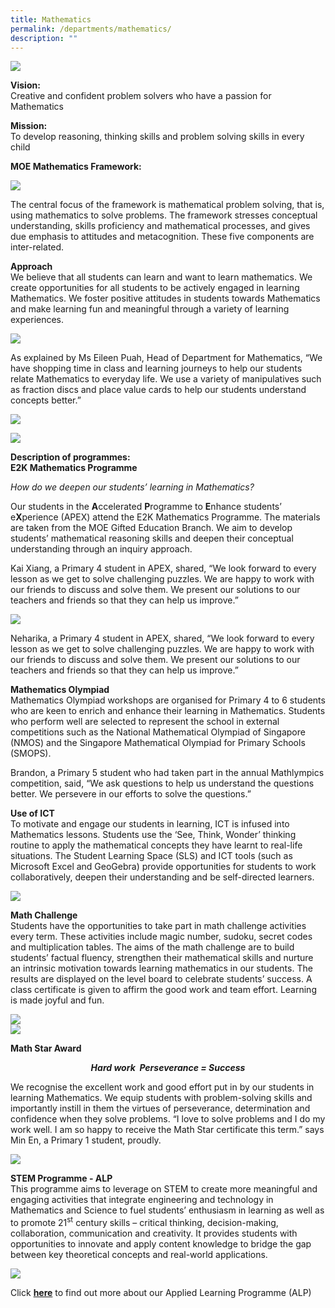 ```yaml
---
title: Mathematics
permalink: /departments/mathematics/
description: ""
---
```

<img src="/images/Banner-photo.jpg">
<p><strong>Vision:<br></strong>Creative and confident problem solvers who have a passion for Mathematics</p>
<p><strong>Mission:<br></strong>To develop reasoning, thinking skills and problem solving skills in every child</p>
<p><strong>MOE Mathematics Framework:</strong></p>
<img src="/images/Math-Framework.png">
<p>The central focus of the framework is mathematical problem solving, that is, using mathematics to solve problems. The framework stresses conceptual understanding, skills proficiency and mathematical processes, and gives due emphasis to attitudes and metacognition. These five components are inter-related.</p>
<p><strong>Approach<br></strong>We believe that all students can learn and want to learn mathematics. We create opportunities for all students to be actively engaged in learning Mathematics. We foster positive attitudes in students towards Mathematics and make learning fun and meaningful through a variety of learning experiences. </p>
<img src="/images/2023%20Photos/Mathematics/photo%201.jpg">
<p>As explained by Ms Eileen Puah, Head of Department for Mathematics, “We have shopping time in class and learning journeys to help our students relate Mathematics to everyday life. We use a variety of manipulatives such as fraction discs and place value cards to help our students understand concepts better.”</p>
<img src="/images/2023%20Photos/Mathematics/photo%202.jpg">
<p>
<img src="/images/2023%20Photos/Mathematics/photo%203.jpg">

</p><p><strong>Description of programmes:<br></strong><strong>E2K Mathematics Programme</strong></p>
<p><em>How do we deepen our students’ learning in Mathematics?</em></p>
<p>Our students in the&nbsp;<strong>A</strong>ccelerated&nbsp;<strong>P</strong>rogramme to&nbsp;<strong>E</strong>nhance students’ e<strong>X</strong>perience (APEX) attend the E2K Mathematics Programme. The materials are taken from the MOE Gifted Education Branch. We aim to develop students’ mathematical reasoning skills and deepen their conceptual understanding through an inquiry approach.</p>
<p> Kai Xiang, a Primary 4 student in APEX, shared, “We look forward to every lesson as we get to solve challenging puzzles. We are happy to work with our friends to discuss and solve them. We present our solutions to our teachers and friends so that they can help us improve.”</p><p>
	
<img src="/images/Photo-3-2-2.jpg">
</p><p>Neharika, a Primary 4 student in APEX, shared, “We look forward to every lesson as we get to solve challenging puzzles. We are happy to work with our friends to discuss and solve them. We present our solutions to our teachers and friends so that they can help us improve.”</p>
<p><strong>Mathematics Olympiad<br></strong>Mathematics Olympiad workshops are organised for Primary 4 to 6 students who are keen to enrich and enhance their learning in Mathematics. Students who perform well are selected to represent the school in external competitions such as the National Mathematical Olympiad of Singapore (NMOS) and the Singapore Mathematical Olympiad for Primary Schools (SMOPS).</p>
<p>Brandon, a Primary 5 student who had taken part in the annual Mathlympics competition, said, “We ask questions to help us understand the questions better. We persevere in our efforts to solve the questions.”</p>
<p><strong>Use of ICT<br></strong>To motivate and engage our students in learning, ICT is infused into Mathematics lessons. Students use the ‘See, Think, Wonder’ thinking routine to apply the mathematical concepts they have learnt to real-life situations. The Student Learning Space (SLS) and ICT tools (such as Microsoft Excel and GeoGebra) provide opportunities for students to work collaboratively, deepen their understanding and be self-directed learners.</p>
<img src="/images/New-Photo-3.jpg">
<p><strong>Math Challenge<br></strong>Students have the opportunities to take part in math challenge activities every term. These activities include magic number, sudoku, secret codes and multiplication tables. The aims of the math challenge are to build students’ factual fluency, strengthen their mathematical skills and nurture an intrinsic motivation towards learning mathematics in our students. The results are displayed on the level board to celebrate students’ success. A class certificate is given to affirm the good work and team effort. Learning is made joyful and fun.</p>
<img src="/images/science10.png"><br>
<img src="/images/Photo6-1024x719.jpg">
<p><strong>Math Star Award</strong></p>
<p style="text-align: center;"><strong><em>Hard work&nbsp;</em><em>&nbsp;Perseverance = Success</em></strong></p>
<p>We recognise the excellent work and good effort put in by our students in learning Mathematics. We equip students with problem-solving skills and importantly instill in them the virtues of perseverance, determination and confidence when they solve problems. “I love to solve problems and I do my work well. I am so happy to receive the Math Star certificate this term.” says Min En, a Primary 1 student, proudly.</p>
<img src="/images/Photo-7-rotated.jpg">
<p><strong>STEM Programme - ALP<br></strong>This programme aims to leverage on STEM to create more meaningful and engaging activities that integrate engineering and technology in Mathematics and Science to fuel students’ enthusiasm in learning as well as to promote 21<sup>st</sup>&nbsp;century skills – critical thinking, decision-making, collaboration, communication and creativity. It provides students with opportunities to innovate and apply content knowledge to bridge the gap between key theoretical concepts and real-world applications.</p>
<img src="/images/science11.png">
<p>Click&nbsp;<a href="/our-distinctive-programmes/learning-for-life-programme/"><strong>here</strong></a>&nbsp;to find out more about our Applied Learning Programme (ALP)</p>